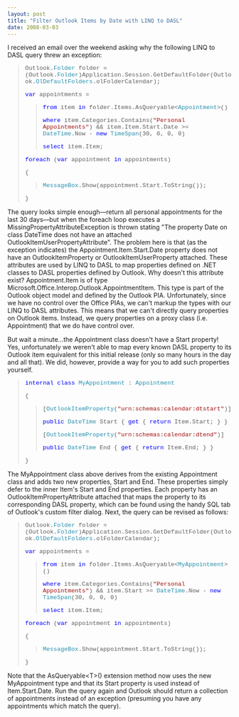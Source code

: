 ```yaml
---
layout: post
title: "Filter Outlook Items by Date with LINQ to DASL"
date: 2008-03-03
---
```

<P>I received an email over the weekend asking why the following LINQ to DASL query threw an exception: </P>
<BLOCKQUOTE>
<P><SPAN style="FONT-SIZE: 10pt; FONT-FAMILY: Courier New">Outlook.<SPAN style="COLOR: #2b91af">Folder</SPAN> folder = (Outlook.<SPAN style="COLOR: #2b91af">Folder</SPAN>)Application.Session.GetDefaultFolder(Outlook.<SPAN style="COLOR: #2b91af">OlDefaultFolders</SPAN>.olFolderCalendar); </SPAN></P>
<P><SPAN style="FONT-SIZE: 10pt; FONT-FAMILY: Courier New"><SPAN style="COLOR: blue">var</SPAN> appointments = </SPAN></P>
<BLOCKQUOTE>
<P><SPAN style="FONT-SIZE: 10pt; FONT-FAMILY: Courier New"><SPAN style="COLOR: blue">from</SPAN> item <SPAN style="COLOR: blue">in</SPAN> folder.Items.AsQueryable&lt;<SPAN style="COLOR: #2b91af">Appointment</SPAN>&gt;() </SPAN></P>
<P><SPAN style="FONT-SIZE: 10pt; FONT-FAMILY: Courier New"><SPAN style="COLOR: blue">where</SPAN> item.Categories.Contains(<SPAN style="COLOR: #a31515">"Personal Appointments"</SPAN>) &amp;&amp; item.Item.Start.Date &gt;= <SPAN style="COLOR: #2b91af">DateTime</SPAN>.Now - <SPAN style="COLOR: blue">new</SPAN> <SPAN style="COLOR: #2b91af">TimeSpan</SPAN>(30, 0, 0, 0) </SPAN></P>
<P><SPAN style="FONT-SIZE: 10pt; FONT-FAMILY: Courier New"><SPAN style="COLOR: blue">select</SPAN> item.Item; </SPAN></P></BLOCKQUOTE>
<P><SPAN style="FONT-SIZE: 10pt; FONT-FAMILY: Courier New"><SPAN style="COLOR: blue">foreach</SPAN> (<SPAN style="COLOR: blue">var</SPAN> appointment <SPAN style="COLOR: blue">in</SPAN> appointments) </SPAN></P>
<P><SPAN style="FONT-SIZE: 10pt; FONT-FAMILY: Courier New">{ </SPAN></P>
<BLOCKQUOTE>
<P><SPAN style="FONT-SIZE: 10pt; FONT-FAMILY: Courier New"><SPAN style="COLOR: #2b91af">MessageBox</SPAN>.Show(appointment.Start.ToString()); </SPAN></P></BLOCKQUOTE>
<P><SPAN style="FONT-SIZE: 10pt; FONT-FAMILY: Courier New">} </SPAN></P></BLOCKQUOTE>
<P>The query looks simple enough—return all personal appointments for the last 30 days—but when the foreach loop executes a MissingPropertyAttributeException is thrown stating "The property Date on class DateTime does not have an attached OutlookItemUserPropertyAttribute". The problem here is that (as the exception indicates) the Appointment.Item.Start.Date property does not have an OutlookItemProperty or OutlookItemUserProperty attached. These attributes are used by LINQ to DASL to map properties defined on .NET classes to DASL properties defined by Outlook. Why doesn't this attribute exist? Appointment.Item is of type Microsoft.Office.Interop.Outlook.AppointmentItem. This type is part of the Outlook object model and defined by the Outlook PIA. Unfortunately, since we have no control over the Office PIAs, we can't markup the types with our LINQ to DASL attributes. This means that we can't directly query properties on Outlook items. Instead, we query properties on a proxy class (i.e. Appointment) that we do have control over. </P>
<P>But wait a minute…the Appointment class doesn't have a Start property! Yes, unfortunately we weren't able to map every known DASL property to its Outlook item equivalent for this initial release (only so many hours in the day and all that). We did, however, provide a way for you to add such properties yourself. </P>
<BLOCKQUOTE>
<P><SPAN style="FONT-SIZE: 10pt; FONT-FAMILY: Courier New"><SPAN style="COLOR: blue">internal</SPAN> <SPAN style="COLOR: blue">class</SPAN> <SPAN style="COLOR: #2b91af">MyAppointment</SPAN> : <SPAN style="COLOR: #2b91af">Appointment </SPAN></SPAN></P>
<P><SPAN style="FONT-SIZE: 10pt; FONT-FAMILY: Courier New">{ </SPAN></P>
<BLOCKQUOTE>
<P><SPAN style="FONT-SIZE: 10pt; FONT-FAMILY: Courier New">[<SPAN style="COLOR: #2b91af">OutlookItemProperty</SPAN>(<SPAN style="COLOR: #a31515">"urn:schemas:calendar:dtstart"</SPAN>)] </SPAN></P>
<P><SPAN style="FONT-SIZE: 10pt; FONT-FAMILY: Courier New"><SPAN style="COLOR: blue">public</SPAN> <SPAN style="COLOR: #2b91af">DateTime</SPAN> Start { <SPAN style="COLOR: blue">get</SPAN> { <SPAN style="COLOR: blue">return</SPAN> Item.Start; } } </SPAN></P>
<P><SPAN style="FONT-SIZE: 10pt; FONT-FAMILY: Courier New">[<SPAN style="COLOR: #2b91af">OutlookItemProperty</SPAN>(<SPAN style="COLOR: #a31515">"urn:schemas:calendar:dtend"</SPAN>)] </SPAN></P>
<P><SPAN style="FONT-SIZE: 10pt; FONT-FAMILY: Courier New"><SPAN style="COLOR: blue">public</SPAN> <SPAN style="COLOR: #2b91af">DateTime</SPAN> End { <SPAN style="COLOR: blue">get</SPAN> { <SPAN style="COLOR: blue">return</SPAN> Item.End; } } </SPAN></P></BLOCKQUOTE>
<P><SPAN style="FONT-SIZE: 10pt; FONT-FAMILY: Courier New">} </SPAN></P></BLOCKQUOTE>
<P>The MyAppointment class above derives from the existing Appointment class and adds two new properties, Start and End. These properties simply defer to the inner Item's Start and End properties. Each property has an OutlookItemPropertyAttribute attached that maps the property to its corresponding DASL property, which can be found using the handy SQL tab of Outlook's custom filter dialog. Next, the query can be revised as follows: </P>
<BLOCKQUOTE>
<P><SPAN style="FONT-SIZE: 10pt; FONT-FAMILY: Courier New">Outlook.<SPAN style="COLOR: #2b91af">Folder</SPAN> folder = (Outlook.<SPAN style="COLOR: #2b91af">Folder</SPAN>)Application.Session.GetDefaultFolder(Outlook.<SPAN style="COLOR: #2b91af">OlDefaultFolders</SPAN>.olFolderCalendar); </SPAN></P>
<P><SPAN style="FONT-SIZE: 10pt; FONT-FAMILY: Courier New"><SPAN style="COLOR: blue">var</SPAN> appointments = </SPAN></P>
<BLOCKQUOTE>
<P><SPAN style="FONT-SIZE: 10pt; FONT-FAMILY: Courier New"><SPAN style="COLOR: blue">from</SPAN> item <SPAN style="COLOR: blue">in</SPAN> folder.Items.AsQueryable&lt;<SPAN style="COLOR: #2b91af">MyAppointment</SPAN>&gt;() </SPAN></P>
<P><SPAN style="FONT-SIZE: 10pt; FONT-FAMILY: Courier New"><SPAN style="COLOR: blue">where</SPAN> item.Categories.Contains(<SPAN style="COLOR: #a31515">"Personal Appointments"</SPAN>) &amp;&amp; item.Start &gt;= <SPAN style="COLOR: #2b91af">DateTime</SPAN>.Now - <SPAN style="COLOR: blue">new</SPAN> <SPAN style="COLOR: #2b91af">TimeSpan</SPAN>(30, 0, 0, 0) </SPAN></P>
<P><SPAN style="FONT-SIZE: 10pt; FONT-FAMILY: Courier New"><SPAN style="COLOR: blue">select</SPAN> item.Item; </SPAN></P></BLOCKQUOTE>
<P><SPAN style="FONT-SIZE: 10pt; FONT-FAMILY: Courier New"><SPAN style="COLOR: blue">foreach</SPAN> (<SPAN style="COLOR: blue">var</SPAN> appointment <SPAN style="COLOR: blue">in</SPAN> appointments) </SPAN></P>
<P><SPAN style="FONT-SIZE: 10pt; FONT-FAMILY: Courier New">{ </SPAN></P>
<BLOCKQUOTE>
<P><SPAN style="FONT-SIZE: 10pt; FONT-FAMILY: Courier New"><SPAN style="COLOR: #2b91af">MessageBox</SPAN>.Show(appointment.Start.ToString()); </SPAN></P></BLOCKQUOTE>
<P><SPAN style="FONT-SIZE: 10pt; FONT-FAMILY: Courier New">} </SPAN></P></BLOCKQUOTE>
<P>Note that the AsQueryable&lt;T&gt;() extension method now uses the new MyAppointment type and that its Start property is used instead of Item.Start.Date. Run the query again and Outlook should return a collection of appointments instead of an exception (presuming you have any appointments which match the query).</P>